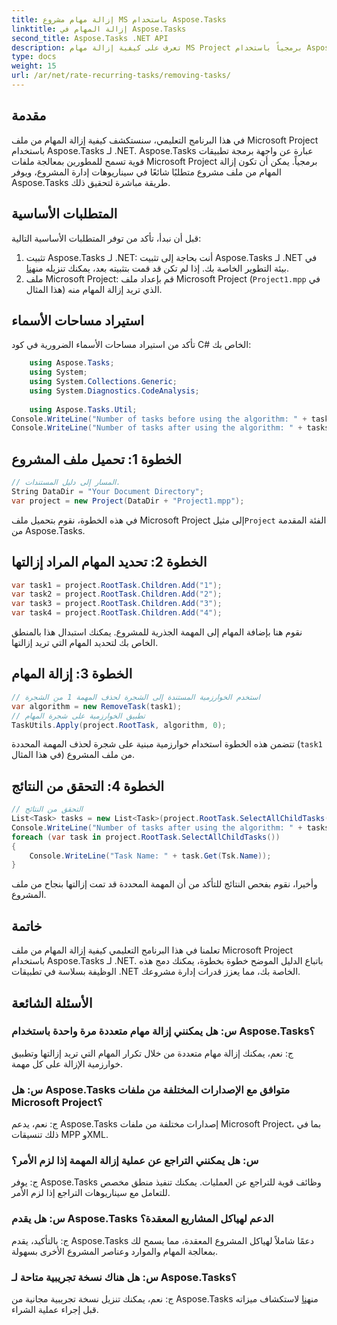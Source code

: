 ```yaml
---
title: إزالة مهام مشروع MS باستخدام Aspose.Tasks
linktitle: إزالة المهام في Aspose.Tasks
second_title: Aspose.Tasks .NET API
description: تعرف على كيفية إزالة مهام MS Project برمجياً باستخدام Aspose.Tasks لـ .NET. تم تضمين دليل خطوة بخطوة مع أمثلة التعليمات البرمجية.
type: docs
weight: 15
url: /ar/net/rate-recurring-tasks/removing-tasks/
---
```

## مقدمة
في هذا البرنامج التعليمي، سنستكشف كيفية إزالة المهام من ملف Microsoft Project باستخدام Aspose.Tasks لـ .NET. Aspose.Tasks عبارة عن واجهة برمجة تطبيقات قوية تسمح للمطورين بمعالجة ملفات Microsoft Project برمجياً. يمكن أن تكون إزالة المهام من ملف مشروع متطلبًا شائعًا في سيناريوهات إدارة المشروع، ويوفر Aspose.Tasks طريقة مباشرة لتحقيق ذلك.
## المتطلبات الأساسية
قبل أن نبدأ، تأكد من توفر المتطلبات الأساسية التالية:
1. تثبيت Aspose.Tasks لـ .NET: أنت بحاجة إلى تثبيت Aspose.Tasks لـ .NET في بيئة التطوير الخاصة بك. إذا لم تكن قد قمت بتثبيته بعد، يمكنك تنزيله من[هنا](https://releases.aspose.com/tasks/net/).
2. ملف Microsoft Project: قم بإعداد ملف Microsoft Project (`Project1.mpp` في هذا المثال) الذي تريد إزالة المهام منه.

## استيراد مساحات الأسماء
تأكد من استيراد مساحات الأسماء الضرورية في كود C# الخاص بك:
```csharp
    using Aspose.Tasks;
    using System;
    using System.Collections.Generic;
    using System.Diagnostics.CodeAnalysis;
    
    using Aspose.Tasks.Util;
Console.WriteLine("Number of tasks before using the algorithm: " + tasks.Count);
Console.WriteLine("Number of tasks after using the algorithm: " + tasks.Count);
```

## الخطوة 1: تحميل ملف المشروع
```csharp
// المسار إلى دليل المستندات.
String DataDir = "Your Document Directory";
var project = new Project(DataDir + "Project1.mpp");
```
 في هذه الخطوة، نقوم بتحميل ملف Microsoft Project إلى مثيل`Project` الفئة المقدمة من Aspose.Tasks.
## الخطوة 2: تحديد المهام المراد إزالتها
```csharp
var task1 = project.RootTask.Children.Add("1");
var task2 = project.RootTask.Children.Add("2");
var task3 = project.RootTask.Children.Add("3");
var task4 = project.RootTask.Children.Add("4");
```
نقوم هنا بإضافة المهام إلى المهمة الجذرية للمشروع. يمكنك استبدال هذا بالمنطق الخاص بك لتحديد المهام التي تريد إزالتها.
## الخطوة 3: إزالة المهام
```csharp
// استخدم الخوارزمية المستندة إلى الشجرة لحذف المهمة 1 من الشجرة
var algorithm = new RemoveTask(task1);
// تطبيق الخوارزمية على شجرة المهام
TaskUtils.Apply(project.RootTask, algorithm, 0);
```
تتضمن هذه الخطوة استخدام خوارزمية مبنية على شجرة لحذف المهمة المحددة (`task1` في هذا المثال) من ملف المشروع.
## الخطوة 4: التحقق من النتائج
```csharp
// التحقق من النتائج
List<Task> tasks = new List<Task>(project.RootTask.SelectAllChildTasks());
Console.WriteLine("Number of tasks after using the algorithm: " + tasks.Count);
foreach (var task in project.RootTask.SelectAllChildTasks())
{
    Console.WriteLine("Task Name: " + task.Get(Tsk.Name));
}
```
وأخيرا، نقوم بفحص النتائج للتأكد من أن المهمة المحددة قد تمت إزالتها بنجاح من ملف المشروع.

## خاتمة
تعلمنا في هذا البرنامج التعليمي كيفية إزالة المهام من ملف Microsoft Project باستخدام Aspose.Tasks لـ .NET. باتباع الدليل الموضح خطوة بخطوة، يمكنك دمج هذه الوظيفة بسلاسة في تطبيقات .NET الخاصة بك، مما يعزز قدرات إدارة مشروعك.
## الأسئلة الشائعة
### س: هل يمكنني إزالة مهام متعددة مرة واحدة باستخدام Aspose.Tasks؟
ج: نعم، يمكنك إزالة مهام متعددة من خلال تكرار المهام التي تريد إزالتها وتطبيق خوارزمية الإزالة على كل مهمة.
### س: هل Aspose.Tasks متوافق مع الإصدارات المختلفة من ملفات Microsoft Project؟
ج: نعم، يدعم Aspose.Tasks إصدارات مختلفة من ملفات Microsoft Project، بما في ذلك تنسيقات MPP وXML.
### س: هل يمكنني التراجع عن عملية إزالة المهمة إذا لزم الأمر؟
ج: يوفر Aspose.Tasks وظائف قوية للتراجع عن العمليات. يمكنك تنفيذ منطق مخصص للتعامل مع سيناريوهات التراجع إذا لزم الأمر.
### س: هل يقدم Aspose.Tasks الدعم لهياكل المشاريع المعقدة؟
ج: بالتأكيد، يقدم Aspose.Tasks دعمًا شاملاً لهياكل المشروع المعقدة، مما يسمح لك بمعالجة المهام والموارد وعناصر المشروع الأخرى بسهولة.
### س: هل هناك نسخة تجريبية متاحة لـ Aspose.Tasks؟
 ج: نعم، يمكنك تنزيل نسخة تجريبية مجانية من Aspose.Tasks من[هنا](https://releases.aspose.com/tasks/net/) لاستكشاف ميزاته قبل إجراء عملية الشراء.